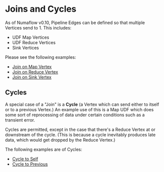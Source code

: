 # Joins and Cycles

As of Numaflow v0.10, Pipeline Edges can be defined so that multiple Vertices send to 1. This includes:
- UDF Map Vertices
- UDF Reduce Vertices
- Sink Vertices

Please see the following examples:
- [Join on Map Vertex](https://raw.githubusercontent.com/numaproj/numaflow/main/examples/11-join-on-map.yaml)
- [Join on Reduce Vertex](https://raw.githubusercontent.com/numaproj/numaflow/main/examples/11-join-on-reduce.yaml)
- [Join on Sink Vertex](https://raw.githubusercontent.com/numaproj/numaflow/main/examples/11-join-on-sink.yaml)

## Cycles

A special case of a "Join" is a **Cycle** (a Vertex which can send either to itself or to a previous Vertex.) An example use of this is a Map UDF which does some sort of reprocessing of data under certain conditions such as a transient error.

Cycles are permitted, except in the case that there's a Reduce Vertex at or downstream of the cycle. (This is because a cycle inevitably produces late data, which would get dropped by the Reduce Vertex.)

The following examples are of Cycles:
- [Cycle to Self](https://raw.githubusercontent.com/numaproj/numaflow/main/examples/cycle-to-self.yaml)
- [Cycle to Previous](https://raw.githubusercontent.com/numaproj/numaflow/main/examples/cycle-to-prev.yaml)